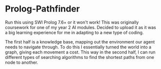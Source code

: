 # Prolog-Pathfinder
Run this using SWI Prolog 7.6+ or it won't work!
This was originally coursework for one of my year 2 AI modules.
Decided to upload it as it was a big learning experience for me in adapting to a new type of coding.

The first half is a knowledge base, mapping out the environment our agent needs to navigate through.
To do this I essentially turned the world into a graph, giving each movement a cost. 
This way in the second half, I can run different types of searching algorithms to find the shortest paths from one node to another.
